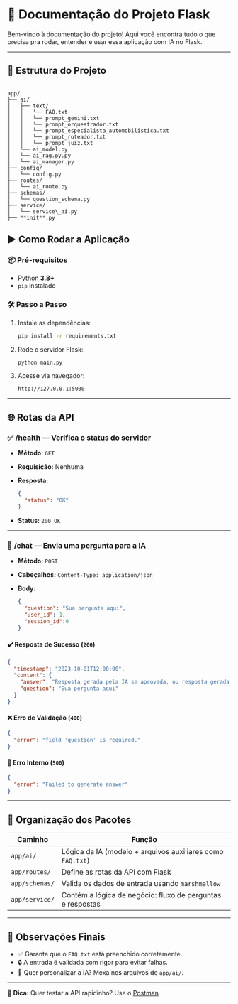 
# 🚀 Documentação do Projeto Flask

Bem-vindo à documentação do projeto! Aqui você encontra tudo o que precisa pra rodar, entender e usar essa aplicação com IA no Flask.




---

## 📁 Estrutura do Projeto


```

app/
├── ai/
│   ├── text/
│   │   └── FAQ.txt
│   │   └── prompt_gemini.txt
│   │   └── prompt_orquestrador.txt
│   │   └── prompt_especialista_automobilistica.txt
│   │   └── prompt_roteador.txt
│   │   └── prompt_juiz.txt
│   └── ai_model.py
│   └── ai_rag.py.py
│   └── ai_manager.py
├── config/
│   └── config.py
├── routes/
│   └── ai_route.py
├── schemas/
│   └── question_schema.py
├── service/
│   └── service\_ai.py
├── **init**.py

````

## ▶️ Como Rodar a Aplicação

### 📦 Pré-requisitos
- Python **3.8+**
- `pip` instalado

### 🛠️ Passo a Passo

1. Instale as dependências:
   ```bash
   pip install -r requirements.txt
    ````

2. Rode o servidor Flask:

   ```bash
   python main.py
   ```

3. Acesse via navegador:

   ```
   http://127.0.0.1:5000
   ```

---

## 🌐 Rotas da API

### ✅ **/health** — Verifica o status do servidor

* **Método:** `GET`
* **Requisição:** Nenhuma
* **Resposta:**

  ```json
  {
    "status": "OK"
  }
  ```
* **Status:** `200 OK`

---

### 💬 **/chat** — Envia uma pergunta para a IA

* **Método:** `POST`
* **Cabeçalhos:** `Content-Type: application/json`
* **Body:**

  ```json
  {
    "question": "Sua pergunta aqui",
    "user_id": 1,
    "session_id":0
  }
  ```

#### ✔️ Resposta de Sucesso (`200`)

```json
{
  "timestamp": "2023-10-01T12:00:00",
  "content": {
    "answer": "Resposta gerada pela IA se aprovada, ou resposta gerada pelo juiz se desaprovada",
    "question": "Sua pergunta aqui"
  }
}
```

#### ❌ Erro de Validação (`400`)

```json
{
  "error": "field 'question' is required."
}
```

#### 🛑 Erro Interno (`500`)

```json
{
  "error": "Failed to generate answer"
}
```

---

## 🧩 Organização dos Pacotes

| Caminho        | Função                                                     |
| -------------- | ---------------------------------------------------------- |
| `app/ai/`      | Lógica da IA (modelo + arquivos auxiliares como `FAQ.txt`) |
| `app/routes/`  | Define as rotas da API com Flask                           |
| `app/schemas/` | Valida os dados de entrada usando `marshmallow`            |
| `app/service/` | Contém a lógica de negócio: fluxo de perguntas e respostas |

---

## 📝 Observações Finais

* ✅ Garanta que o `FAQ.txt` está preenchido corretamente.
* 🔒 A entrada é validada com rigor para evitar falhas.
* 🧠 Quer personalizar a IA? Mexa nos arquivos de `app/ai/`.

---

📌 **Dica:** Quer testar a API rapidinho? Use o [Postman](https://www.postman.com/)
